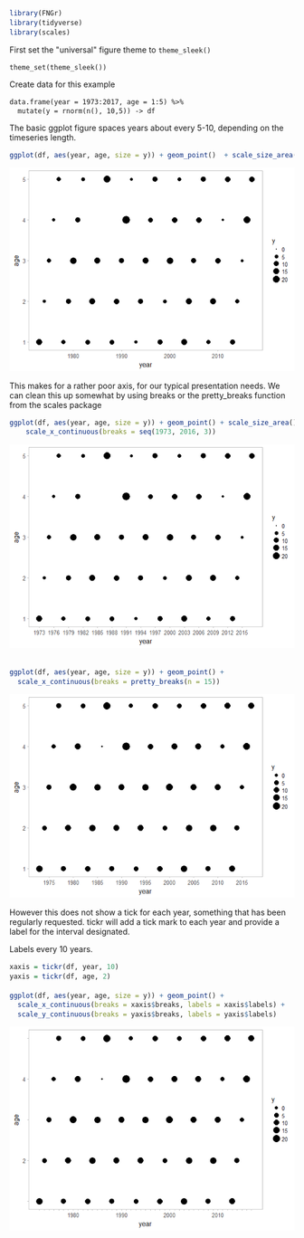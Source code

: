 ``` r
library(FNGr)
library(tidyverse)
library(scales)
```

First set the "universal" figure theme to `theme_sleek()`

```{r}
theme_set(theme_sleek())
```

Create data for this example

```{r}
data.frame(year = 1973:2017, age = 1:5) %>%
  mutate(y = rnorm(n(), 10,5)) -> df
```

The basic ggplot figure spaces years about every 5-10, depending on the timeseries length.

``` r
ggplot(df, aes(year, age, size = y)) + geom_point()  + scale_size_area()
```

![](readme_files/FNGr_files/figure-markdown_github/unnamed-chunk-2-1.png)

This makes for a rather poor axis, for our typical presentation needs. We can clean this up somewhat by using breaks or the pretty\_breaks function from the scales package

``` r
ggplot(df, aes(year, age, size = y)) + geom_point() + scale_size_area() +
    scale_x_continuous(breaks = seq(1973, 2016, 3))
```

![](readme_files/FNGr_files/figure-markdown_github/unnamed-chunk-3-1.png)

``` r

ggplot(df, aes(year, age, size = y)) + geom_point() +
  scale_x_continuous(breaks = pretty_breaks(n = 15))
```

![](readme_files/FNGr_files/figure-markdown_github/unnamed-chunk-3-2.png)

However this does not show a tick for each year, something that has been regularly requested. tickr will add a tick mark to each year and provide a label for the interval designated.

Labels every 10 years.

``` r
xaxis = tickr(df, year, 10)
yaxis = tickr(df, age, 2)

ggplot(df, aes(year, age, size = y)) + geom_point() +
  scale_x_continuous(breaks = xaxis$breaks, labels = xaxis$labels) +
  scale_y_continuous(breaks = yaxis$breaks, labels = yaxis$labels)
```

![](readme_files/FNGr_files/figure-markdown_github/unnamed-chunk-4-1.png)
